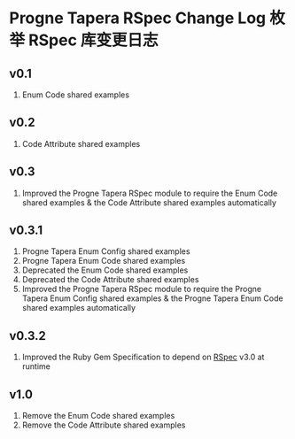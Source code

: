 # Progne Tapera RSpec Change Log 枚举 RSpec 库变更日志

## v0.1
1. Enum Code shared examples

## v0.2
1. Code Attribute shared examples

## v0.3
1. Improved the Progne Tapera RSpec module to require the Enum Code shared examples & the Code Attribute shared examples automatically

## v0.3.1
1. Progne Tapera Enum Config shared examples
2. Progne Tapera Enum Code shared examples
3. Deprecated the Enum Code shared examples
4. Deprecated the Code Attribute shared examples
5. Improved the Progne Tapera RSpec module to require the Progne Tapera Enum Config shared examples & the Progne Tapera Enum Code shared examples automatically

## v0.3.2
1. Improved the Ruby Gem Specification to depend on [RSpec](https://github.com/rspec/rspec) v3.0 at runtime

## v1.0
1. Remove the Enum Code shared examples
2. Remove the Code Attribute shared examples
